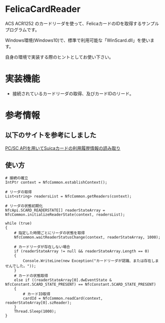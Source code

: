 # FelicaCardReader

ACS ACR1252 のカードリーダを使って、FelicaカードのIDを取得するサンプルプログラムです。

Windows環境(Windows10)で、標準で利用可能な「WinScard.dll」を使います。

自身の環境で実装する際のヒントとしてお使い下さい。

# 実装機能

- 接続されているカードリーダの取得、及びカードIDのリード。

# 参考情報

## 以下のサイトを参考にしました
[PC/SC APIを用いてSuicaカードの利用履歴情報の読み取り](https://tomosoft.jp/design/?p=5543)

## 使い方
```
# 接続の確立
IntPtr context = NfcCommon.establishContext();

# リーダの取得
List<string> readersList = NfcCommon.getReaders(context);

# リーダの状態初期化
NfcApi.SCARD_READERSTATE[] readerStateArray = NfcCommon.initializeReaderState(context, readersList);

while (true)
{
    # 指定した時間ごとにリーダの状態を取得
    NfcCommon.waitReaderStatusChange(context, readerStateArray, 1000);
    
    # カードリーダが存在しない場合
    if (readerStateArray != null && readerStateArray.Length == 0)
    {
        Console.WriteLine(new Exception("カードリーダが認識、または存在しませんでした。"));
    }
    # カードの状態取得
    else if ((readerStateArray[0].dwEventState & NfcConstant.SCARD_STATE_PRESENT) == NfcConstant.SCARD_STATE_PRESENT)
    {
        # カードID取得
        cardId = NfcCommon.readCard(context, readerStateArray[0].szReader);
    }
    Thread.Sleep(1000);
}

```
